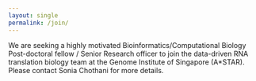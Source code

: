```yaml
---
layout: single
permalink: /join/
---
```


We are seeking a highly motivated Bioinformatics/Computational Biology Post-doctoral fellow / Senior Research officer to join the data-driven RNA translation biology team at the Genome Institute of Singapore (A*STAR). Please contact Sonia Chothani for more details.


